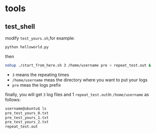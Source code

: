 # tools

## test\_shell
modify `test_yours.sh`,for example:
```bash
python helloworld.py
```
then 
```bash
nohup ./start_from_here.sh 3 /home/username pre > repeat_test.out &
```

* `3` means the repeating times
* `/home/username` meas the directory where you want to put your logs
* `pre` meas the logs prefix

finally, you will get `3` log files and 1 `repeat_test.out`in `/home/username` as follows:
```bash
username@ubuntu$ ls
pre_test_yours_0.txt
pre_test_yours_1.txt
pre_test_yours_2.txt
repeat_test.out
```
